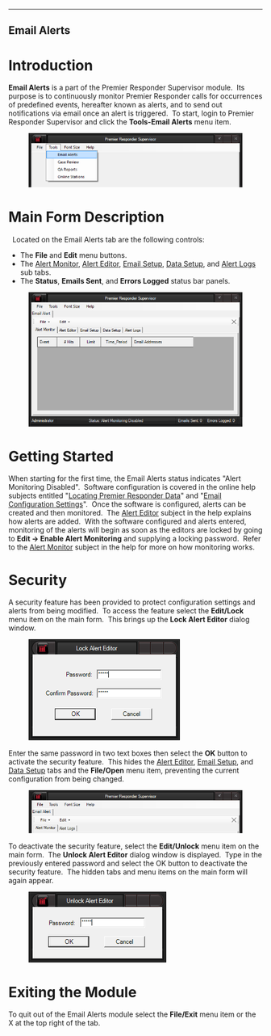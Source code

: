   ------------------
  **Email Alerts**
  ------------------

# Introduction

**Email Alerts** is a part of the Premier Responder Supervisor module. 
Its purpose is to continuously monitor Premier Responder calls for
occurrences of predefined events, hereafter known as alerts, and to send
out notifications via email once an alert is triggered.  To start, login
to Premier Responder Supervisor and click the **Tools-Email Alerts**
menu item.

<figure><img src=".gitbook/assets/Email Alert/image001.png" alt=""><figcaption></figcaption></figure>

# Main Form Description

  Located on the Email Alerts tab are the following controls:

-   The **File** and **Edit** menu buttons.
-   The [Alert Monitor](Alert%20Monitor.htm), [Alert
    Editor](Alert%20Editor.htm), [Email Setup](Email%20Setup.htm), [Data
    Setup](Data%20Setup.htm), and [Alert Logs](Alert%20Logs.htm) sub
    tabs.
-   The **Status**, **Emails Sent**, and **Errors Logged** status bar
    panels.

<figure><img src=".gitbook/assets/Email Alert/image002.png" alt=""><figcaption></figcaption></figure>

# Getting Started

When starting for the first time, the Email Alerts status indicates
\"Alert Monitoring Disabled\".  Software configuration is covered in the
online help subjects entitled \"[Locating Premier Responder
Data](Data%20Setup.htm)\" and \"[Email Configuration
Settings](Email%20Setup.htm)\".  Once the software is configured, alerts
can be created and then monitored.  The [Alert
Editor](Alert%20Editor.htm) subject in the help explains how alerts are
added.  With the software configured and alerts entered, monitoring of
the alerts will begin as soon as the editors are locked by going to
**Edit -\> Enable Alert Monitoring** and supplying a locking password. 
Refer to the [Alert Monitor](Alert%20Monitor.htm) subject in the help
for more on how monitoring works.

# Security

A security feature has been provided to protect configuration settings
and alerts from being modified.  To access the feature select the
**Edit/Lock** menu item on the main form.  This brings up the **Lock
Alert Editor** dialog window.

<figure><img src=".gitbook/assets/Email Alert/image003.png" alt=""><figcaption></figcaption></figure>

Enter the same password in two text boxes then select the **OK** button
to activate the security feature.  This hides the [Alert
Editor](Alert%20Editor.htm), [Email Setup](Email%20Setup.htm), and [Data
Setup](Data%20Setup.htm) tabs and the **File/Open** menu item,
preventing the current configuration from being changed.

<figure><img src=".gitbook/assets/Email Alert/image004.png" alt=""><figcaption></figcaption></figure>

To deactivate the security feature, select the **Edit/Unlock** menu item
on the main form.  The **Unlock Alert Editor** dialog window is
displayed.  Type in the previously entered password and select the OK
button to deactivate the security feature.  The hidden tabs and menu
items on the main form will again appear.

<figure><img src=".gitbook/assets/Email Alert/image005.png" alt=""><figcaption></figcaption></figure>

# Exiting the Module

To quit out of the Email Alerts module select the **File/Exit** menu
item or the X at the top right of the tab.
